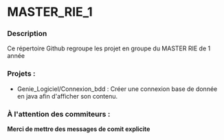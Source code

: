 # MASTER_RIE_1

### Description

Ce répertoire Github regroupe les projet en groupe du MASTER RIE de 1 année 

### Projets : 
* Genie_Logiciel/Connexion_bdd : Créer une connexion base de donnée en java afin d'afficher son contenu.

### À l'attention des commiteurs : 

**Merci de mettre des messages de comit explicite** 
